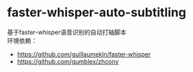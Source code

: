 # faster-whisper-auto-subtitling
基于faster-whisper语音识别的自动打轴脚本  
环境依赖：
+ https://github.com/guillaumekln/faster-whisper
+ https://github.com/gumblex/zhconv
